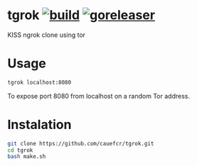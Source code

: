 # tgrok [![build](https://github.com/cauefcr/tgrok/actions/workflows/go.yml/badge.svg)](https://github.com/cauefcr/tgrok/actions/workflows/go.yml) [![goreleaser](https://github.com/cauefcr/tgrok/actions/workflows/main.yml/badge.svg)](https://github.com/cauefcr/tgrok/actions/workflows/main.yml)
KISS ngrok clone using tor

# Usage

```sh
tgrok localhost:8080
```

To expose port 8080 from localhost on a random Tor address.

# Instalation

```sh
git clone https://github.com/cauefcr/tgrok.git
cd tgrok
bash make.sh
```
